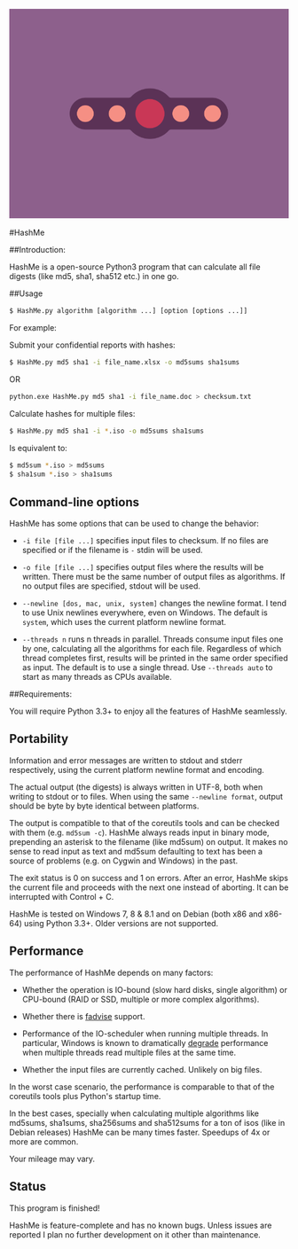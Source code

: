 ![HashMe](Resources/animation.gif)

#HashMe

##Introduction:

HashMe is a open-source Python3 program that can calculate all 
file digests (like md5, sha1, sha512 etc.) in one go.

##Usage

```bash
$ HashMe.py algorithm [algorithm ...] [option [options ...]]
```

For example:

Submit your confidential reports with hashes:

```bash
$ HashMe.py md5 sha1 -i file_name.xlsx -o md5sums sha1sums
```

OR

```bash
python.exe HashMe.py md5 sha1 -i file_name.doc > checksum.txt
```

Calculate hashes for multiple files:

```bash
$ HashMe.py md5 sha1 -i *.iso -o md5sums sha1sums
```

Is equivalent to:

```bash
$ md5sum *.iso > md5sums
$ sha1sum *.iso > sha1sums
```

## Command-line options

HashMe has some options that can be used to change the behavior:

* `-i file [file ...]` specifies input files to checksum. If no files
  are specified or if the filename is `-` stdin will be used.

* `-o file [file ...]` specifies output files where the results will
  be written. There must be the same number of output files as algorithms.
  If no output files are specified, stdout will be used.

* `--newline [dos, mac, unix, system]` changes the newline format.
  I tend to use Unix newlines everywhere, even on Windows. The default is
  `system`, which uses the current platform newline format.

* `--threads n` runs n threads in parallel. Threads consume input files
  one by one, calculating all the algorithms for each file. Regardless of
  which thread completes first, results will be printed in the same order
  specified as input. The default is to use a single thread. Use `--threads auto`
  to start as many threads as CPUs available.

##Requirements:

You will require Python 3.3+ to enjoy all the features of HashMe seamlessly.

## Portability

Information and error messages are written to stdout and stderr
respectively, using the current platform newline format and encoding.

The actual output (the digests) is always written in UTF-8, both when
writing to stdout or to files. When using the same `--newline format`,
output should be byte by byte identical between platforms.

The output is compatible to that of the coreutils tools and can be checked
with them (e.g. `md5sum -c`). HashMe always reads input in binary mode,
prepending an asterisk to the filename (like md5sum) on output. It makes
no sense to read input as text and md5sum defaulting to text has been a
source of problems (e.g. on Cygwin and Windows) in the past.

The exit status is 0 on success and 1 on errors. After an error,
HashMe skips the current file and proceeds with the next one
instead of aborting. It can be interrupted with Control + C.

HashMe is tested on Windows 7, 8 & 8.1 and on Debian (both x86 and x86-64)
using Python 3.3+. Older versions are not supported.

## Performance

The performance of HashMe depends on many factors:

* Whether the operation is IO-bound (slow hard disks, single algorithm)
  or CPU-bound (RAID or SSD, multiple or more complex algorithms).

* Whether there is [fadvise][] support.

* Performance of the IO-scheduler when running multiple threads. In
  particular, Windows is known to dramatically [degrade][] performance
  when multiple threads read multiple files at the same time.

* Whether the input files are currently cached. Unlikely on big files.

[fadvise]: https://docs.python.org/3/library/os.html#os.posix_fadvise
[degrade]: http://stackoverflow.com/questions/9191/how-to-obtain-good-concurrent-read-performance-from-disk

In the worst case scenario, the performance is comparable to that
of the coreutils tools plus Python's startup time.

In the best cases, specially when calculating multiple algorithms
like md5sums, sha1sums, sha256sums and sha512sums for a ton of isos
(like in Debian releases) HashMe can be many times faster.
Speedups of 4x or more are common.

Your mileage may vary.

## Status

This program is finished!

HashMe is feature-complete and has no known bugs. Unless issues are reported
I plan no further development on it other than maintenance.
